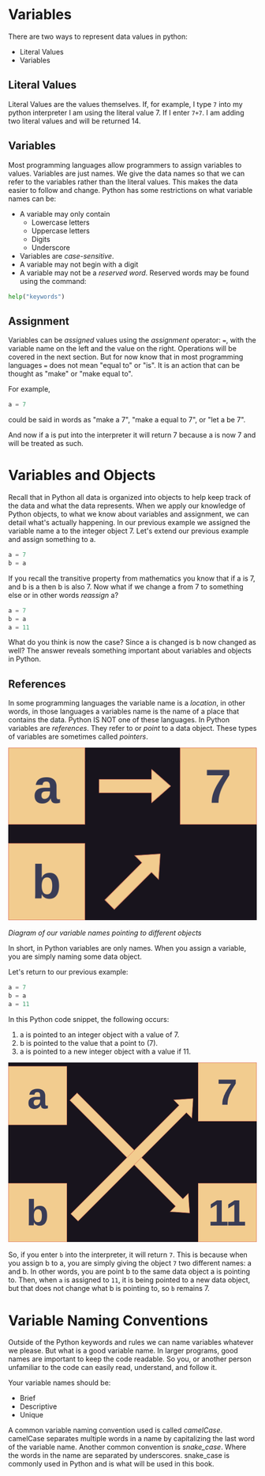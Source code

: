 # Variables

There are two ways to represent data values in python:
* Literal Values
* Variables

## Literal Values
Literal Values are the values themselves. If, for example, I type `7` into my python interpreter I am using the literal value 7. If I enter `7+7`. I am adding two literal values and will be returned 14.

## Variables
Most programming languages allow programmers to assign variables to values. Variables are just names. We give the data names so that we can refer to the variables rather than the literal values. This makes the data easier to follow and change. Python has some restrictions on what variable names can be:

* A variable may only contain
	* Lowercase letters
	* Uppercase letters
	* Digits
	* Underscore
* Variables are *case-sensitive*.
* A variable may not begin with a digit
* A variable may not be a *reserved word*.
Reserved words may be found using the command:
```Python
help("keywords")
```

## Assignment
Variables can be *assigned* values using the *assignment* operator: `=`, with the variable name on the left and the value on the right. Operations will be covered in the next section. But for now know that in most programming languages `=` does not mean "equal to" or "is". It is an action that can be thought as "make" or "make equal to".

For example, 
```Python
a = 7
```
could be said in words as "make a 7", "make a equal to 7", or "let a be 7".

And now if a is put into the interpreter it will return 7 because a is now 7 and will be treated as such. 

# Variables and Objects
Recall that in Python all data is organized into objects to help keep track of the data and what the data represents. When we apply our knowledge of Python objects, to what we know about variables and assignment, we can detail what's actually happening. In our previous example we assigned the variable name a to the integer object 7.  Let's extend our previous example and assign something to a.

```Python
a = 7
b = a
``` 
If you recall the transitive property from mathematics you know that if a is 7, and b is a then b is also 7. Now what if we change a from 7 to something else or in other words *reassign* a? 

```Python
a = 7
b = a
a = 11
``` 
What do you think is now the case? Since a is changed is b now changed as well? The answer reveals something important about variables and objects in Python.

## References 
In some programming languages the variable name is a *location*, in other words, in those languages a variables name is the name of a place that contains the data. Python IS NOT one of these languages. In Python variables are *references*. They refer to or *point* to a data object. These types of variables are sometimes called *pointers*. 


![var1](./imgs/var1.drawio.png)

*Diagram of our variable names pointing to different objects*

In short, in Python variables are only names. When you assign a variable, you are simply naming some data object. 

Let's return to our previous example:
```Python
a = 7
b = a
a = 11
``` 
In this Python code snippet, the following occurs:

1. a is pointed to an integer object with a value of 7.
2. b is pointed to the value that a point to (7).
3. a is pointed to a new integer object with a value if 11.

![var2](./imgs/var2.drawio.png)

So, if you enter `b` into the interpreter, it will return `7`. This is because when you assign b to a, you are simply giving the object `7` two different names: a and b. In other words, you are point b to the same data object a is pointing to. Then, when `a` is assigned to `11`, it is being pointed to a new data object, but that does not change what b is pointing to, so `b` remains 7.

# Variable Naming Conventions

Outside of the Python keywords and rules we can name variables whatever we please. But what is a good variable name. In larger programs, good names are important to keep the code readable. So you, or another person unfamiliar to the code can easily read, understand, and follow it. 

Your variable names should be:

- Brief
- Descriptive
- Unique

A common variable naming convention used is called *camelCase*. camelCase separates multiple words in a name by capitalizing the last word of the variable name. Another common convention is *snake_case*. Where the words in the name are separated by underscores. snake_case is commonly used in Python and is what will be used in this book.


